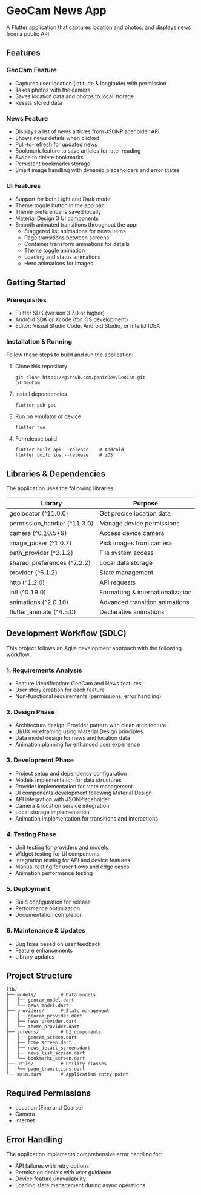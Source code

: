 # GeoCam News App

A Flutter application that captures location and photos, and displays news from a public API.

## Features

### GeoCam Feature
- Captures user location (latitude & longitude) with permission
- Takes photos with the camera
- Saves location data and photos to local storage
- Resets stored data

### News Feature
- Displays a list of news articles from JSONPlaceholder API
- Shows news details when clicked
- Pull-to-refresh for updated news
- Bookmark feature to save articles for later reading
- Swipe to delete bookmarks
- Persistent bookmarks storage
- Smart image handling with dynamic placeholders and error states

### UI Features
- Support for both Light and Dark mode
- Theme toggle button in the app bar
- Theme preference is saved locally
- Material Design 3 UI components
- Smooth animated transitions throughout the app:
  - Staggered list animations for news items
  - Page transitions between screens
  - Container transform animations for details
  - Theme toggle animation
  - Loading and status animations
  - Hero animations for images

## Getting Started

### Prerequisites
- Flutter SDK (version 3.7.0 or higher)
- Android SDK or Xcode (for iOS development)
- Editor: Visual Studio Code, Android Studio, or IntelliJ IDEA

### Installation & Running
Follow these steps to build and run the application:

1. Clone this repository
   ```
   git clone https://github.com/panicDev/GeoCam.git
   cd GeoCam
   ```

2. Install dependencies
   ```
   flutter pub get
   ```

3. Run on emulator or device
   ```
   flutter run
   ```

4. For release build
   ```
   flutter build apk --release    # Android
   flutter build ios --release    # iOS
   ```

## Libraries & Dependencies
The application uses the following libraries:

| Library | Purpose |
|---------|---------|
| geolocator (^11.0.0) | Get precise location data |
| permission_handler (^11.3.0) | Manage device permissions |
| camera (^0.10.5+9) | Access device camera |
| image_picker (^1.0.7) | Pick images from camera |
| path_provider (^2.1.2) | File system access |
| shared_preferences (^2.2.2) | Local data storage |
| provider (^6.1.2) | State management |
| http (^1.2.0) | API requests |
| intl (^0.19.0) | Formatting & internationalization |
| animations (^2.0.10) | Advanced transition animations |
| flutter_animate (^4.5.0) | Declarative animations |

## Development Workflow (SDLC)

This project follows an Agile development approach with the following workflow:

### 1. Requirements Analysis
- Feature identification: GeoCam and News features
- User story creation for each feature
- Non-functional requirements (permissions, error handling)

### 2. Design Phase
- Architecture design: Provider pattern with clean architecture
- UI/UX wireframing using Material Design principles
- Data model design for news and location data
- Animation planning for enhanced user experience

### 3. Development Phase
- Project setup and dependency configuration
- Models implementation for data structures
- Provider implementation for state management
- UI components development following Material Design
- API integration with JSONPlaceholder
- Camera & location service integration
- Local storage implementation
- Animation implementation for transitions and interactions

### 4. Testing Phase
- Unit testing for providers and models
- Widget testing for UI components
- Integration testing for API and device features
- Manual testing for user flows and edge cases
- Animation performance testing

### 5. Deployment
- Build configuration for release
- Performance optimization
- Documentation completion

### 6. Maintenance & Updates
- Bug fixes based on user feedback
- Feature enhancements
- Library updates

## Project Structure
```
lib/
├── models/         # Data models
│   ├── geocam_model.dart
│   └── news_model.dart
├── providers/      # State management
│   ├── geocam_provider.dart
│   ├── news_provider.dart
│   └── theme_provider.dart
├── screens/        # UI components
│   ├── geocam_screen.dart
│   ├── home_screen.dart
│   ├── news_detail_screen.dart
│   ├── news_list_screen.dart
│   └── bookmarks_screen.dart
├── utils/          # Utility classes
│   └── page_transitions.dart
└── main.dart       # Application entry point
```

## Required Permissions
- Location (Fine and Coarse)
- Camera
- Internet

## Error Handling
The application implements comprehensive error handling for:
- API failures with retry options
- Permission denials with user guidance
- Device feature unavailability
- Loading state management during async operations
